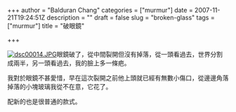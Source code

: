+++
author = "Balduran Chang"
categories = ["murmur"]
date = 2007-11-21T19:24:51Z
description = ""
draft = false
slug = "broken-glass"
tags = ["murmur"]
title = "破眼鏡"

+++


[![dsc00014.JPG](http://www.cs.nctu.edu.tw/%7Echangcc/wordpress/wp-content/uploads/2007/11/dsc00014.thumbnail.JPG)](http://www.cs.nctu.edu.tw/%7Echangcc/wordpress/wp-content/uploads/2007/11/dsc00014.JPG "dsc00014.JPG")眼鏡破了，從中間裂開但沒有掉落，從一頭看過去，世界分割成兩半，另一頭看過去，我的臉上多一條疤。

我對於眼鏡不甚愛惜，早在這次裂開之前他上頭就已經有無數小傷口，從邊邊角落掉落的小塊玻璃我從不在意，它花了。

配新的也是很普通的款式。

